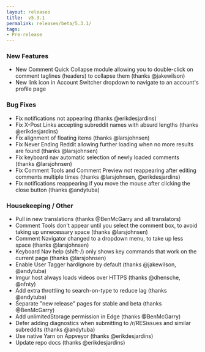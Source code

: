 ```yaml
---
layout: releases
title:  v5.3.1
permalink: releases/beta/5.3.1/
tags:
- Pre-release
---
```


### New Features

- New Comment Quick Collapse module allowing you to double-click on comment taglines (headers) to collapse them (thanks @jakewilson)
- New link icon in Account Switcher dropdown to navigate to an account's profile page

### Bug Fixes

- Fix notifications not appearing (thanks @erikdesjardins)
- Fix X-Post Links accepting subreddit names with absurd lengths (thanks @erikdesjardins)
- Fix alignment of floating items (thanks @larsjohnsen)
- Fix Never Ending Reddit allowing further loading when no more results are found (thanks @larsjohnsen)
- Fix keyboard nav automatic selection of newly loaded comments (thanks @larsjohnsen)
- Fix Comment Tools and Comment Preview not reappearing after editing comments multiple times (thanks @larsjohnsen, @erikdesjardins)
- Fix notifications reappearing if you move the mouse after clicking the close button (thanks @andytuba)

### Housekeeping / Other

- Pull in new translations (thanks @BenMcGarry and all translators)
- Comment Tools don't appear until you select the comment box, to avoid taking up unnecessary space (thanks @larsjohnsen)
- Comment Navigator changed to a dropdown menu, to take up less space (thanks @larsjohnsen)
- Keyboard Nav help (shift-/) only shows key commands that work on the current page (thanks @larsjohnsen)
- Enable User Tagger hardIgnore by default (thanks @jakewilson, @andytuba)
- Imgur host always loads videos over HTTPS (thanks @dhensche, @nfnty)
- Add extra throttling to search-on-type to reduce lag (thanks @andytuba)
- Separate "new release" pages for stable and beta (thanks @BenMcGarry)
- Add unlimitedStorage permission in Edge (thanks @BenMcGarry)
- Defer adding diagnostics when submitting to /r/RESissues and similar subreddits (thanks @andytuba)
- Use native Yarn on Appveyor (thanks @erikdesjardins)
- Update repo docs (thanks @erikdesjardins)
